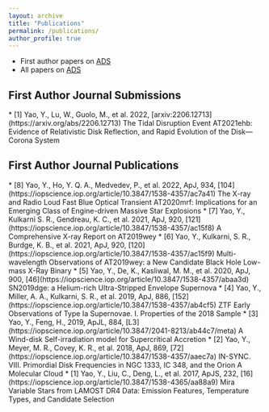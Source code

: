 ```yaml
---
layout: archive
title: "Publications"
permalink: /publications/
author_profile: true
---
```


* First author papers on [ADS](https://ui.adsabs.harvard.edu/user/libraries/iAGbJO3XR5GflQwi6SMwRw) 
* All papers on [ADS](https://ui.adsabs.harvard.edu/user/libraries/C4C4GsokRuGh8iqv2eRaGg)

<h2>First Author Journal Submissions</h2>  
* [1] Yao, Y., Lu, W., Guolo, M., et al. 2022, [arxiv:2206.12713](https://arxiv.org/abs/2206.12713) The Tidal Disruption Event AT2021ehb: Evidence of Relativistic Disk Reflection, and Rapid Evolution of the Disk—Corona System

<h2>First Author Journal Publications</h2> 
* [8] Yao, Y., Ho, Y. Q. A., Medvedev, P., et al. 2022, ApJ, 934, [104](https://iopscience.iop.org/article/10.3847/1538-4357/ac7a41) The X-ray and Radio Loud Fast Blue Optical Transient AT2020mrf: Implications for an Emerging Class of Engine-driven Massive Star Explosions 
* [7] Yao, Y., Kulkarni S. R., Gendreau, K. C., et al. 2021, ApJ, 920, [121](https://iopscience.iop.org/article/10.3847/1538-4357/ac15f8) A Comprehensive X-ray Report on AT2019wey
* [6] Yao, Y., Kulkarni, S. R., Burdge, K. B., et al. 2021, ApJ, 920, [120](https://iopscience.iop.org/article/10.3847/1538-4357/ac15f9) Multi-wavelength Observations of AT2019wey: a New Candidate Black Hole Low-mass X-Ray Binary
* [5] Yao, Y., De, K., Kasliwal, M. M., et al. 2020, ApJ, 900, [46](https://iopscience.iop.org/article/10.3847/1538-4357/abaa3d) SN2019dge: a Helium-rich Ultra-Stripped Envelope Supernova
* [4] Yao, Y., Miller, A. A., Kulkarni, S. R., et al. 2019, ApJ, 886, [152](https://iopscience.iop.org/article/10.3847/1538-4357/ab4cf5) ZTF Early Observations of Type Ia Supernovae. I. Properties of the 2018 Sample
* [3] Yao, Y., Feng, H., 2019, ApJL, 884, [L3](https://iopscience.iop.org/article/10.3847/2041-8213/ab44c7/meta) A Wind-disk Self-irradiation model for Supercritical Accretion
* [2] Yao, Y., Meyer, M. R., Covey, K. R., et al. 2018, ApJ, 869, [72](https://iopscience.iop.org/article/10.3847/1538-4357/aaec7a) IN-SYNC. VIII. Primordial Disk Frequencies in NGC 1333, IC 348, and the Orion A Molecular Cloud
* [1] Yao, Y., Liu, C., Deng, L., et al. 2017, ApJS, 232, [16](https://iopscience.iop.org/article/10.3847/1538-4365/aa88a9) Mira Variable Stars from LAMOST DR4 Data: Emission Features, Temperature Types, and Candidate Selection

